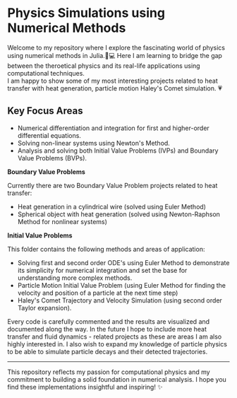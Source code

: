# Physics Simulations using Numerical Methods
 Welcome to my repository where I explore the fascinating world of physics using numerical methods in Julia.🌠💻
 Here I am learning to bridge the gap between the theroetical physics and its real-life applications using computational techniques.  
 I am happy to show some of my most interesting projects related to heat transfer with heat generation, particle motion Haley's Comet simulation. 💗

 ## Key Focus Areas 
 - Numerical differentiation and integration for first and higher-order differential equations.
 - Solving non-linear systems using Newton's Method.
 - Analysis and solving both Initial Value Problems (IVPs) and Boundary Value Problems (BVPs).
 
 **Boundary Value Problems**
 
 Currently there are two Boundary Value Problem projects related to heat transfer:
 - Heat generation in a cylindrical wire (solved using Euler Method)
 - Spherical object with heat generation (solved using Newton-Raphson Method for nonlinear systems)

 **Initial Value Problems**
 
 This folder contains the following methods and areas of application:
 - Solving first and second order ODE's using Euler Method to demonstrate its simplicity for numerical integration and set the base for understanding more complex methods.
 - Particle Motion Initial Value Problem (using Euler Method for finding the velocity and position of a particle at the next time step)
 - Haley's Comet Trajectory and Velocity Simulation (using second order Taylor expansion).

Every code is carefully commented and the results are visualized and documented along the way.
In the future I hope to include more heat transfer and fluid dynamics - related projects as these are areas I am also highly interested in. I also wish to expand my knowledge of particle physics to be able to simulate particle decays and their detected trajectories.


-------------------------------------------------------------------------------------------------------------------------------------
This repository reflects my passion for computational physics and my commitment to building a solid foundation in numerical analysis.
I hope you find these implementations insightful and inspiring! ✨
 
 
